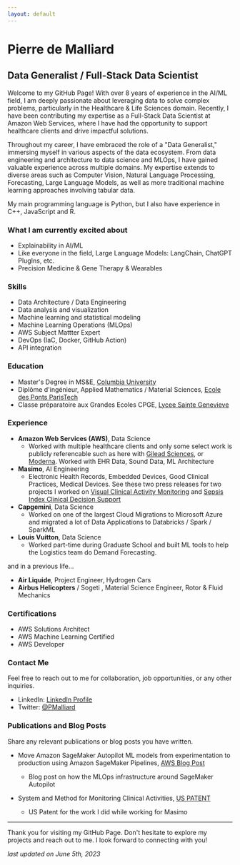 ```yaml
---
layout: default
---
```


# Pierre de Malliard

## Data Generalist / Full-Stack Data Scientist

Welcome to my GitHub Page! With over 8 years of experience in the AI/ML field, I am deeply passionate about leveraging data to solve complex problems, particularly in the Healthcare & Life Sciences domain. Recently, I have been contributing my expertise as a Full-Stack Data Scientist at Amazon Web Services, where I have had the opportunity to support healthcare clients and drive impactful solutions.

Throughout my career, I have embraced the role of a "Data Generalist," immersing myself in various aspects of the data ecosystem. From data engineering and architecture to data science and MLOps, I have gained valuable experience across multiple domains. My expertise extends to diverse areas such as Computer Vision, Natural Language Processing, Forecasting, Large Language Models, as well as more traditional machine learning approaches involving tabular data.

My main programming language is Python, but I also have experience in C++, JavaScript and R. 

### What I am currently excited about
* Explainability in AI/ML 
* Like everyone in the field, Large Language Models: LangChain, ChatGPT PlugIns, etc.
* Precision Medicine & Gene Therapy & Wearables


### Skills

* Data Architecture / Data Engineering
* Data analysis and visualization
* Machine learning and statistical modeling
* Machine Learning Operations (MLOps)
* AWS Subject Mattter Expert
* DevOps (IaC, Docker, GitHub Action)
* API integration

### Education

* Master's Degree in MS&E, [Columbia University](https://mse.ieor.columbia.edu/)
* Diplôme d'ingénieur, Applied Mathematics / Material Sciences, [Ecole des Ponts ParisTech](https://ecoledesponts.fr/en/welcome-school)
* Classe préparatoire aux Grandes Ecoles CPGE, [Lycee Sainte Genevieve](https://www.bginette.com/)

### Experience

* **Amazon Web Services (AWS)**, Data Science
  * Worked with multiple healthcare clients and only some select work is publicly referencable such as here with [Gilead Sciences](https://aws.amazon.com/solutions/case-studies/gilead-data-case-study/), or [Moderna](https://aws.amazon.com/solutions/case-studies/moderna-commercialization-case-study/). Worked with EHR Data, Sound Data, ML Architecture
* **Masimo**, AI Engineering
  * Electronic Health Records, Embedded Devices, Good Clinical Practices, Medical Devices. See these two press releases for two projects I worked on [Visual Clinical Activity Monitoring](https://investor.masimo.com/news/news-details/2023/Masimo-Announces-the-Limited-Market-Release-of-Visual-Clinical-Activity-Monitoring-VCAM/default.aspx) and  [Sepsis Index Clinical Decision Support](https://investor.masimo.com/news/news-details/2022/Masimo-Announces-Limited-Market-Release-of-Sepsis-Index/default.aspx)
* **Capgemini**, Data Science
  * Worked on one of the largest Cloud Migrations to Microsoft Azure and migrated a lot of Data Applications to Databricks / Spark / SparkML
* **Louis Vuitton**, Data Science
  * Worked part-time during Graduate School and built ML tools to help the Logistics team do Demand Forecasting.

and in a previous life...
* **Air Liquide**, Project Engineer, Hydrogen Cars
* **Airbus Helicopters** / Sogeti , Material Science Engineer, Rotor & Fluid Mechanics

### Certifications

* AWS Solutions Architect
* AWS Machine Learning Certified
* AWS Developer

### Contact Me

Feel free to reach out to me for collaboration, job opportunities, or any other inquiries.

* LinkedIn: [LinkedIn Profile](https://www.linkedin.com/in/pierre-de-malliard/)
* Twitter: [@PMalliard](https://twitter.com/PMalliard)

### Publications and Blog Posts

Share any relevant publications or blog posts you have written.

* Move Amazon SageMaker Autopilot ML models from experimentation to production using Amazon SageMaker Pipelines, [AWS Blog Post](https://aws.amazon.com/blogs/machine-learning/move-amazon-sagemaker-autopilot-ml-models-from-experimentation-to-production-using-amazon-sagemaker-pipelines/)
  * Blog post on how the MLOps infrastructure around SageMaker Autopilot

* System and Method for Monitoring Clinical Activities, [US PATENT](https://image-ppubs.uspto.gov/dirsearch-public/print/downloadPdf/20210256267)
  * US Patent for the work I did while working for Masimo


---

Thank you for visiting my GitHub Page. Don't hesitate to explore my projects and reach out to me. I look forward to connecting with you!

_last updated on June 5th, 2023_
